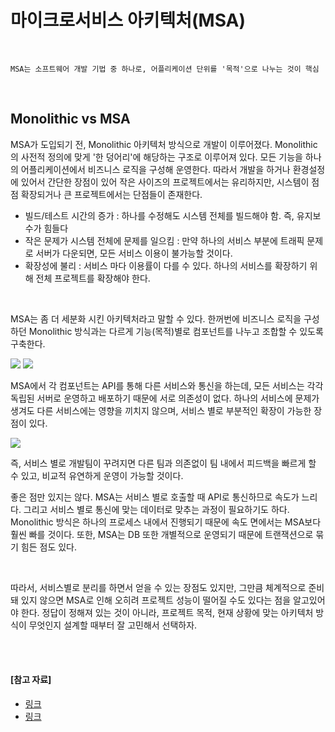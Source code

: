 # 마이크로서비스 아키텍처(MSA)

<br>

```
MSA는 소프트웨어 개발 기법 중 하나로, 어플리케이션 단위를 '목적'으로 나누는 것이 핵심
```

<br>

## Monolithic vs MSA 

MSA가 도입되기 전, Monolithic 아키텍처 방식으로 개발이 이루어졌다. Monolithic의 사전적 정의에 맞게 '한 덩어리'에 해당하는 구조로 이루어져 있다. 모든 기능을 하나의 어플리케이션에서 비즈니스 로직을 구성해 운영한다. 따라서 개발을 하거나 환경설정에 있어서 간단한 장점이 있어 작은 사이즈의 프로젝트에서는 유리하지만, 시스템이 점점 확장되거나 큰 프로젝트에서는 단점들이 존재한다.

- 빌드/테스트 시간의 증가 : 하나를 수정해도 시스템 전체를 빌드해야 함. 즉, 유지보수가 힘들다
- 작은 문제가 시스템 전체에 문제를 일으킴 : 만약 하나의 서비스 부분에 트래픽 문제로 서버가 다운되면, 모든 서비스 이용이 불가능할 것이다.
- 확장성에 불리 : 서비스 마다 이용률이 다를 수 있다. 하나의 서비스를 확장하기 위해 전체 프로젝트를 확장해야 한다.

 <br>

MSA는 좀 더 세분화 시킨 아키텍처라고 말할 수 있다. 한꺼번에 비즈니스 로직을 구성하던 Monolithic 방식과는 다르게 기능(목적)별로 컴포넌트를 나누고 조합할 수 있도록 구축한다.

<img src="https://www.redhat.com/cms/managed-files/monolithic-vs-microservices.png">

<img src="https://miro.medium.com/max/1250/1*V_mvV0mbfcBoCcirDgsvZw.png">

<br>

MSA에서 각 컴포넌트는 API를 통해 다른 서비스와 통신을 하는데, 모든 서비스는 각각 독립된 서버로 운영하고 배포하기 때문에 서로 의존성이 없다. 하나의 서비스에 문제가 생겨도 다른 서비스에는 영향을 끼치지 않으며, 서비스 별로 부분적인 확장이 가능한 장점이 있다.

<img src="http://clipsoft.co.kr/wp/wp-content/uploads/2020/06/leh_6.png">

즉, 서비스 별로 개발팀이 꾸려지면 다른 팀과 의존없이 팀 내에서 피드백을 빠르게 할 수 있고, 비교적 유연하게 운영이 가능할 것이다.

좋은 점만 있지는 않다. MSA는 서비스 별로 호출할 때 API로 통신하므로 속도가 느리다. 그리고 서비스 별로 통신에 맞는 데이터로 맞추는 과정이 필요하기도 하다. Monolithic 방식은 하나의 프로세스 내에서 진행되기 때문에 속도 면에서는 MSA보다 훨씬 빠를 것이다. 또한, MSA는 DB 또한 개별적으로 운영되기 때문에 트랜잭션으로 묶기 힘든 점도 있다. 

<br>

따라서, 서비스별로 분리를 하면서 얻을 수 있는 장점도 있지만, 그만큼 체계적으로 준비돼 있지 않으면 MSA로 인해 오히려 프로젝트 성능이 떨어질 수도 있다는 점을 알고있어야 한다. 정답이 정해져 있는 것이 아니라, 프로젝트 목적, 현재 상황에 맞는 아키텍처 방식이 무엇인지 설계할 때부터 잘 고민해서 선택하자.

<br>

<br>

#### [참고 자료]

- [링크](https://medium.com/@shaul1991/%EC%B4%88%EB%B3%B4%EA%B0%9C%EB%B0%9C%EC%9E%90-%EC%9D%BC%EC%A7%80-%EB%8C%80%EC%84%B8-msa-%EB%84%88-%EB%AD%90%EB%8B%88-efba5cfafdeb)
- [링크](http://clipsoft.co.kr/wp/blog/%EB%A7%88%EC%9D%B4%ED%81%AC%EB%A1%9C%EC%84%9C%EB%B9%84%EC%8A%A4-%EC%95%84%ED%82%A4%ED%85%8D%EC%B2%98msa-%EA%B0%9C%EB%85%90/)
